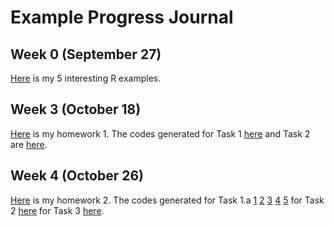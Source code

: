 # Example Progress Journal
## Week 0 (September 27)

[Here](files/erdincelif_homework_0.html) is my 5 interesting R examples.

## Week 3 (October 18)

[Here](files/HW_1.html) is my homework 1. The codes generated for Task 1 [here](files/HW1_task1.R) and Task 2 are [here](files/HW1_task2.R). 

## Week 4 (October 26)

[Here](files/HW2.html) is my homework 2.
The codes generated for Task 1.a
[1](files/HW2_task1_p.R)
[2](files/HW2_task1_bet365.R)
[3](files/HW2_task1_bwin.R)
[4](files/HW2_task1_youwin.R)
[5](files/HW2_task1_comeOn.R)
for Task 2 [here](files/HW2_task2.R)
for Task 3 [here](files/HW2_task3_v2.R).
